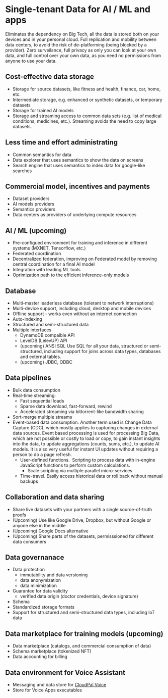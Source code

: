 # Single-tenant Data for AI / ML and apps
Eliminates the dependency on Big Tech, all the data is stored both on your devices and in your personal cloud. Full replication and mobility between data centers, to avoid the risk of de-platforming (being blocked by a provider). Zero surveilance, full privacy as only you can look at your own data, and full control over your own data, as you need no permissions from anyone to use your data.


## Cost-effective data storage  
- Storage for source datasets, like fitness and health, finance, car, home, etc.
- Intermediate storage, e.g. enhanced or synthetic datasets, or temporary datasets
- Storage for trained AI models
- Storage and streaming access to common data sets (e.g. list of medical conditions, medicines, etc.). Streaming avoids the need to copy large datasets.

## Less time and effort administrating 
* Common semantics for data
* Data explorer that uses semantics to show the data on screens
* Search engine that uses semantics to index data for google-like searches

## Commercial model, incentives and payments
* Dataset providers
* AI models providers
* Semantics providers
* Data centers as providers of underlying compute resources

## AI / ML (upcoming)
* Pre-configued environment for training and inference in different systems (MXNET, Tensorflow, etc.)
* Federated coordination
* Decentralized federation, improving on Federated model by removing central coordination for a final AI model
* Integration with leading ML tools
* Oprimization path to the efficient inference-only models

## Database
* Multi-master leaderless database (tolerant to network interruptions)
* Multi-device support, including cloud, desktop and mobile devices
* Offline support - works even without an internet connection
* Auto-indexing
* Structured and semi-structured data
* Multiple interfaces
   * DynamoDB compaible API
   * LevelDB (LelevUP) API
   * (upcoming) ANSI SQL Use SQL for all your data, structured or semi-structured, including support for joins across data types, databases and external tables.
   * (upcoming) JDBC, ODBC
    
## Data pipelines
* Bulk data consumption
* Real-time streaming: 
   * Fast sequential loads
   * Sparse data download, fast-forward, rewind
   * Accelerated streaming via bittorrent-like bandwidth sharing
* Sort-merge multiple streams
* Event-based data consumption. Another term used is Change Data Capture (CDC), which mostly applies to capturing changes in external data sources. Event based processing is used for processing Big Data, which are not possible or costly to load or copy,  to gain instant insights into the data, to update aggregations (counts, sums, etc.), to update AI models. It is also very useful for instant UI updates without requiring a person to do a page refresh.
   * User-defined functions.  Scripting to process data with in-engine JavaScript functions to perform custom calculations.
      * Scale scripting via multiple parallel micro-services
   * Time-travel. Easily access historical data or roll back without manual backups

## Collaboration and data sharing
* Share live datasets with your partners with a single source-of-truth proofs
* (Upcoming) Use like Google Drive, Dropbox, but without Google or anyone else in the middle 
* (Upcoming) Google Docs alternative 
* (Upcoming) Share parts of the datasets, permisssioned for different data consumers

## Data governanace 
* Data protection
   * immutability and data versioning
   * data anonymization 
   * data minimization 
* Guarantee for data validity 
   * verified data origin (doctor credentials, device signature)
* Schema
* Standardized storage formats 
* Support for structured and semi-structured data types, including IoT data

## Data marketplace for training models (upcoming)
* Data marketplace (catalogs, and commercial consumption of data)
* Schema marketplace (tokenized NFT)
* Data accounting for billing

## Data environment for Voice Assistant
- Messaging and data store for [CloudPal Voice](https://github.com/tradle/cloudpal/blob/main/voiceAssistant.md)
- Store for Voice Apps executables


